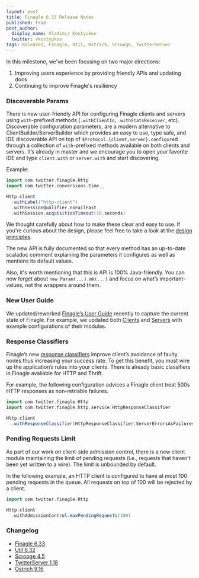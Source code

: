 ```yaml
---
layout: post
title: Finagle 6.33 Release Notes
published: true
post_author:
  display_name: Vladimir Kostyukov
  twitter: vkostyukov
tags: Releases, Finagle, Util, Ostrich, Scrooge, TwitterServer
---
```


In this milestone, we've been focusing on two major directions:

1. Improving users experience by providing friendly APIs and updating docs
2. Continuing to improve Finagle's resiliency

### Discoverable Params

There is new user-friendly API for configuring Finagle clients and servers using `with`-prefixed
methods (`.withClientId`, `.withStatsReceiver`, etc). Discoverable configuration parameters, are a
modern alternative to ClientBuilder/ServerBuilder which provides an easy to use, type safe, and IDE
discoverable API on top of `$Protocol.{client,server}.configure`d through a collection of
`with`-prefixed methods available on both clients and servers. It’s already in master and we
encourage you to open your favorite IDE and type `client.with` or `server.with` and start discovering.

Example:

```scala
import com.twitter.finagle.Http
import com.twitter.conversions.time._

Http.client
  .withLabel("http-client")
  .withSessionQualifier.noFailFast
  .withSession.acquisitionTimeout(10.seconds)
```

We thought carefully about how to make these clear and easy to use. If you're curious about the
design, please feel free to take a look at the [design principles][design-principles].

The new API is fully documented so that every method has an up-to-date scaladoc comment explaining
the parameters it configures as well as mentions its default values.

Also, it's worth mentioning that this is API is 100% Java-friendly. You can now forget about
`new Param(...).mk(...)` and focus on what’s important–values, not the wrappers around them.

### New User Guide

We updated/reworked [Finagle’s User Guide][user-guide] recently to capture the current state of
Finagle. For example, we updated both [Clients][clients] and [Servers][servers] with example
configurations of their modules.

### Response Classifiers

Finagle’s new [response classifiers][classifiers] improve client’s avoidance of faulty nodes thus
increasing your success rate. To get this benefit, you must wire up the application’s rules into your
clients. There is already basic classifiers in Finagle available for HTTP and Thrift.

For example, the following configuration advices a Finagle client treat 500s HTTP responses as
non-retriable failures.

```scala
import com.twitter.finagle.Http
import com.twitter.finagle.http.service.HttpResponseClassifier

Http.client
  .withResponseClassifier(HttpResponseClassifier.ServerErrorsAsFailures)
```

### Pending Requests Limit

As part of our work on client-side admission control, there is a new client module maintaining the
limit of pending requests (i.e., requests that haven't been yet written to a wire). The limit is
unbounded by default.

In the following example, an HTTP client is configured to have at most 100 pending requests in the
queue. All requests on top of 100 will be rejected by a client.

```scala
import com.twitter.finagle.Http

Http.client
  .withAdmissionControl.maxPendingRequests(100)
```

### Changelog

* [Finagle 6.33][finagle]
* [Util 6.32][util]
* [Scrooge 4.5][scrooge]
* [TwitterServer 1.18][ts]
* [Ostrich 9.16][ostrich]

[design-principles]: http://twitter.github.io/finagle/guide/Configuration.html#design-principles
[user-guide]: http://twitter.github.io/finagle/guide/
[clients]: http://twitter.github.io/finagle/guide/Clients.html
[servers]: http://twitter.github.io/finagle/guide/Servers.html
[classifiers]: http://twitter.github.io/finagle/guide/Clients.html#response-classification
[finagle]: https://github.com/twitter/finagle/blob/develop/CHANGES
[util]: https://github.com/twitter/util/blob/develop/CHANGES
[ts]: https://github.com/twitter/twitter-server/blob/develop/CHANGES
[scrooge]: https://github.com/twitter/scrooge/blob/develop/CHANGES
[ostrich]: https://github.com/twitter/ostrich/blob/develop/CHANGES